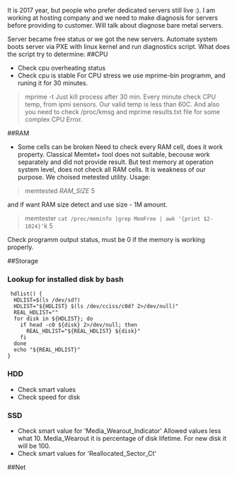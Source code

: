 It is 2017 year, but people who prefer dedicated servers still live :). I am working at hosting company and we need to make diagnosis for servers before providing to customer.
Will talk about diagnose bare metal servers.

Server became free status or we got the new servers. Automate system boots server via PXE with linux kernel and run diagnostics script. What does the script try to determine:
##CPU
* Check cpu overheating status
* Check cpu is stable
For CPU stress we use mprime-bin programm, and runing it for 30 minutes.
>mprime -t
Just kill process after 30 min. Every minute check CPU temp, from ipmi sensors. Our valid temp is less than 60C.
And also you need to check /proc/kmsg and mprime results.txt file for some complex CPU Error.

##RAM
* Some cells can be broken
Need to check every RAM cell, does it work property. Classical Memtet+ tool does not suitable, becouse work separately and did not provide result.
But test memory at operation system level, does not check all RAM cells. It is weakness of our purpose. We choised metested utility. Usage:

> memtested _RAM_SIZE_ 5

and if want RAM size detect and use size - 1M amount. 

> memtester `cat /proc/meminfo |grep MemFree | awk '{print $2-1024}'`k 5

Check programm output status, must be 0 if the memory is working properly.

##Storage
### Lookup for installed disk by bash
```
 hdlist() {
  HDLIST=$(ls /dev/sd?)
  HDLIST="${HDLIST} $(ls /dev/cciss/c0d? 2>/dev/null)"
  REAL_HDLIST=""
  for disk in ${HDLIST}; do
    if head -c0 ${disk} 2>/dev/null; then
      REAL_HDLIST="${REAL_HDLIST} ${disk}"
    fi
  done
  echo "${REAL_HDLIST}"
}
```

### HDD
* Check smart values
* Check speed for disk 

### SSD
* Check smart value for 'Media_Wearout_Indicator'
 Allowed values less what 10. Media_Wearout it is percentage of disk lifetime. For new disk it will be 100. 
* Check smart values for 'Reallocated_Sector_Ct'
 
##Net
